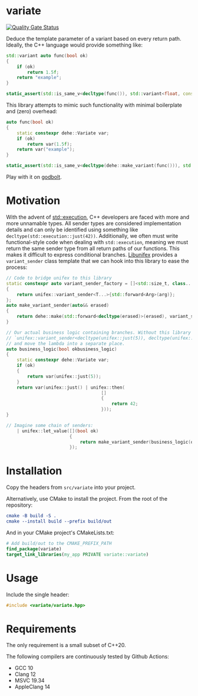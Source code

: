 # variate

[![Quality Gate Status](https://sonarcloud.io/api/project_badges/measure?project=Tradias_variate&metric=alert_status)](https://sonarcloud.io/summary/new_code?id=Tradias_variate)

Deduce the template parameter of a variant based on every return path. Ideally, the C++ language would provide something like:

```c++
std::variant auto func(bool ok)
{
    if (ok)
        return 1.5f;
    return "example";
}

static_assert(std::is_same_v<decltype(func()), std::variant<float, const char*>>);
```

This library attempts to mimic such functionality with minimal boilerplate and (zero) overhead:

```c++
auto func(bool ok)
{
    static constexpr dehe::Variate var;
    if (ok)
        return var(1.5f);
    return var("example");
}

static_assert(std::is_same_v<decltype(dehe::make_variant(func())), std::variant<float, const char*>>);
```

Play with it on [godbolt](https://godbolt.org/z/hdadaqjdT).

# Motivation

With the advent of [std::execution](https://www.open-std.org/jtc1/sc22/wg21/docs/papers/2023/p2300r6.html), C++ developers are faced with more and more unnamable types. All sender types are considered implementation details and can only be identified using something like `decltype(std::execution::just(42))`. Additionally, we often must write functional-style code when dealing with `std::execution`, meaning we must return the same sender type from all return paths of our functions. This makes it difficult to express conditional branches. [Libunifex](https://github.com/facebookexperimental/libunifex) provides a `variant_sender` class template that we can hook into this library to ease the process:

```c++
// Code to bridge unifex to this library
static constexpr auto variant_sender_factory = []<std::size_t, class... T, class Arg>(Arg && arg)
{
    return unifex::variant_sender<T...>{std::forward<Arg>(arg)};
};
auto make_variant_sender(auto&& erased)
{
    return dehe::make(std::forward<decltype(erased)>(erased), variant_sender_factory);
}

// Our actual business logic containing branches. Without this library we would need to spell out the return type:
// `unifex::variant_sender<decltype(unifex::just(5)), decltype(unifex::just() | unifex::then(lambda))>`
// and move the lambda into a separate place.
auto business_logic(bool okbusiness_logic)
{
    static constexpr dehe::Variate var;
    if (ok)
    {
        return var(unifex::just(5));
    }
    return var(unifex::just() | unifex::then(
                                    []
                                    {
                                        return 42;
                                    }));
}

// Imagine some chain of senders:
    | unifex::let_value([](bool ok)
                        {
                            return make_variant_sender(business_logic(ok));
                        });
```

# Installation

Copy the headers from `src/variate` into your project.

Alternatively, use CMake to install the project. From the root of the repository:

```cmake
cmake -B build -S .
cmake --install build --prefix build/out
```

And in your CMake project's CMakeLists.txt:

```cmake
# Add build/out to the CMAKE_PREFIX_PATH
find_package(variate)
target_link_libraries(my_app PRIVATE variate::variate)
```

# Usage

Include the single header:

```cpp
#include <variate/variate.hpp>
```

# Requirements

The only requirement is a small subset of C++20.

The following compilers are continuously tested by Github Actions:

* GCC 10
* Clang 12
* MSVC 19.34
* AppleClang 14
